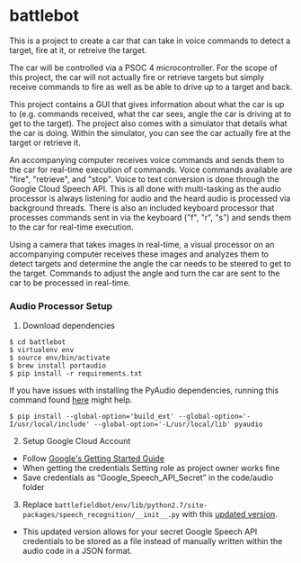 # battlebot
This is a project to create a car that can take in voice commands to detect a target, fire at it, or retreive the target.

The car will be controlled via a PSOC 4 microcontroller. For the scope of this project, the car will not actually fire or retrieve targets but simply receive commands to fire as well as be able to drive up to a target and back.

This project contains a GUI that gives information about what the car is up to (e.g. commands received, what the car sees, angle the car is driving at to get to the target). The project also comes with a simulator that details what the car is doing. Within the simulator, you can see the car actually fire at the target or retrieve it.

An accompanying computer receives voice commands and sends them to the car for real-time execution of commands. Voice commands available are "fire", "retrieve", and "stop". Voice to text conversion is done through the Google Cloud Speech API. This is all done with multi-tasking as the audio processor is always listening for audio and the heard audio is processed via background threads. There is also an included keyboard processor that processes commands sent in via the keyboard ("f", "r", "s") and sends them to the car for real-time execution.

Using a camera that takes images in real-time, a visual processor on an accompanying computer receives these images and analyzes them to detect targets and determine the angle the car needs to be steered to get to the target. Commands to adjust the angle and turn the car are sent to the car to be processed in real-time.

### Audio Processor Setup
1. Download dependencies
```
$ cd battlebot
$ virtualenv env
$ source env/bin/activate
$ brew install portaudio
$ pip install -r requirements.txt
```

If you have issues with installing the PyAudio dependencies, running this command found [here](http://stackoverflow.com/questions/33513522/when-installing-pyaudio-pip-cannot-find-portaudio-h-in-usr-local-include) might help.
```
$ pip install --global-option='build_ext' --global-option='-I/usr/local/include' --global-option='-L/usr/local/lib' pyaudio
```

2. Setup Google Cloud Account
* Follow [Google's Getting Started Guide](https://cloud.google.com/speech/docs/getting-started)
* When getting the credentials Setting role as project owner works fine
* Save credentials as “Google_Speech_API_Secret” in the code/audio folder

3. Replace `battlefieldbot/env/lib/python2.7/site-packages/speech_recognition/__init__.py` with this [updated version](https://github.com/jeffreychan637/speech_recognition/blob/google-json-file/speech_recognition/__init__.py).
* This updated version allows for your secret Google Speech API credentials to be stored as a file instead of manually written within the audio code in a JSON format.
